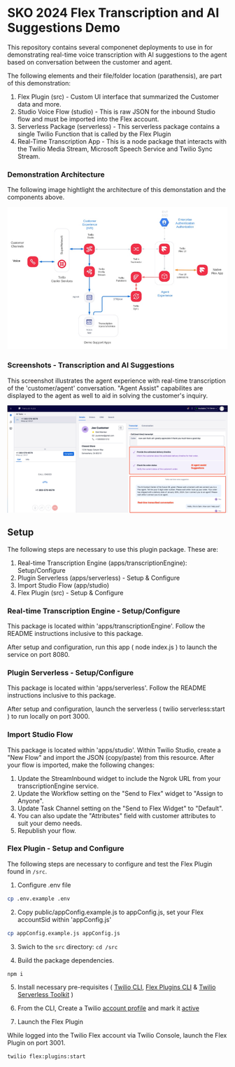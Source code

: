 # SKO 2024 Flex Transcription and AI Suggestions Demo

This repository contains several componenet deployments to use in for demonstrating real-time voice transcription with AI suggestions to the agent based on conversation between the customer and agent.

The following elements and their file/folder location (parathensis), are part of this demonstration:

1. Flex Plugin (src) - Custom UI interface that summarized the Customer data and more.
2. Studio Voice Flow (studio) - This is raw JSON for the inbound Studio flow and must be imported into the Flex account.
3. Serverless Package (serverless) - This serverless package contains a single Twilio Function that is called by the Flex Plugin
4. Real-Time Transcription App - This is a node package that interacts with the Twilio Media Stream, Microsoft Speech Service and Twilio Sync Stream.

### Demonstration Architecture

The following image hightlight the architecture of this demonstation and the components above.

![Demo](docs/demoArchitecture.jpg)

### Screenshots - Transcription and AI Suggestions
This screenshot illustrates the agent experience with real-time transcription of the 'customer/agent' conversation.  "Agent Assist" capabilites are displayed to the agent as well to aid in solving the customer's inquiry.

![Demo](docs/FlexScreenShot.jpg)

## Setup

The following steps are necessary to use this plugin package.  These are:

1. Real-time Transcription Engine (apps/transcriptionEngine): Setup/Configure
2. Plugin Serverless (apps/serverless) - Setup & Configure
3. Import Studio Flow (app/studio)
4. Flex Plugin (src) - Setup & Configure

### Real-time Transcription Engine - Setup/Configure
This package is located within 'apps/transcriptionEngine'. Follow the README instructions inclusive to this package.

After setup and configuration, run this app ( node index.js ) to launch the service on port 8080.

### Plugin Serverless - Setup/Configure
This package is located within 'apps/serverless'. Follow the README instructions inclusive to this package.

After setup and configuration, launch the serverless ( twilio serverless:start ) to run locally on port 3000.

### Import Studio Flow
This package is located within 'apps/studio'. Within Twilio Studio, create a "New Flow" and import the JSON (copy/paste) from this resource. After your flow is imported, make the following changes:

1. Update the StreamInbound widget to include the Ngrok URL from your transcriptionEngine service.
1. Update the Workflow setting on the "Send to Flex" widget to "Assign to Anyone".
1. Update Task Channel setting on the "Send to Flex Widget" to "Default".
1. You can also update the "Attributes" field with customer attributes to suit your demo needs.
1. Republish your flow.

### Flex Plugin - Setup and Configure

The following steps are necessary to configure and test the Flex Plugin found in `/src`.

1. Configure .env file
```sh
cp .env.example .env
```

2. Copy public/appConfig.example.js to appConfig.js, set your Flex accountSid within 'appConfig.js'

```sh
cp appConfig.example.js appConfig.js
```

3. Swich to the `src` directory: `cd /src`

4. Build the package dependencies.

```sh
npm i
```

5. Install necessary pre-requisites ( [Twilio CLI](https://www.twilio.com/docs/twilio-cli/getting-started/install), [Flex Plugins CLI](https://www.twilio.com/docs/flex/developer/plugins/cli) & [Twilio Serverless Toolkit](https://www.twilio.com/docs/labs/serverless-toolkit) )

6. From the CLI, Create a Twilio [account profile](https://www.twilio.com/docs/twilio-cli/general-usage/profiles) and mark it [active](https://www.twilio.com/docs/twilio-cli/general-usage/profiles#set-an-active-profile)



7. Launch the Flex Plugin

While logged into the Twilio Flex account via Twilio Console, launch the Flex Plugin on port 3001.

```sh
twilio flex:plugins:start
```
